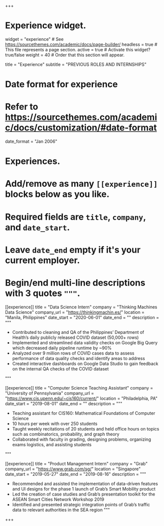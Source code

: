 +++
# Experience widget.
widget = "experience"  # See https://sourcethemes.com/academic/docs/page-builder/
headless = true  # This file represents a page section.
active = true  # Activate this widget? true/false
weight = 40  # Order that this section will appear.

title = "Experience"
subtitle = "PREVIOUS ROLES AND INTERNSHIPS"

# Date format for experience
#   Refer to https://sourcethemes.com/academic/docs/customization/#date-format
date_format = "Jan 2006"

# Experiences.
#   Add/remove as many `[[experience]]` blocks below as you like.
#   Required fields are `title`, `company`, and `date_start`.
#   Leave `date_end` empty if it's your current employer.
#   Begin/end multi-line descriptions with 3 quotes `"""`.
[[experience]]
  title = "Data Science Intern"
  company = "Thinking Machines Data Science"
  company_url = "https://thinkingmachin.es/"
  location = "Manila, Philippines"
  date_start = "2020-06-01"
  date_end = ""
  description = """
  
  * Contributed to cleaning and QA of the Philippines’ Department of Health’s daily publicly released COVID dataset (50,000+ rows) 
  * Implemented and streamlined data validity checks on Google Big Query which decreased daily pipeline runtime by ~90% 
  * Analyzed over 9 million rows of COVID cases data to assess performance of data quality checks and identify areas to address
  * Created interactive dashboards on Google Data Studio to gain feedback on the internal QA checks of the COVID dataset

  """

[[experience]]
  title = "Computer Science Teaching Assistant"
  company = "University of Pennsylvania"
  company_url = "https://www.cis.upenn.edu/~cis160/current/"
  location = "Philadelphia, PA"
  date_start = "2019-08-01"
  date_end = ""
  description = """
  * Teaching assistant for CIS160: Mathematical Foundations of Computer Science
  * 10 hours per week with over 250 students 
  * Taught weekly recitations of 20 students and held office hours on topics such as combinatorics, probability, and graph theory
  * Collaborated with faculty in grading, designing problems, organizing exams logistics, and assisting students

  """

[[experience]]
  title = "Product Management Intern"
  company = "Grab"
  company_url = "https://www.grab.com/sg/"
  location = "Singapore"
  date_start = "2019-05-27"
  date_end = "2019-08-16"
  description = """
  * Recommended and assisted the implementation of data-driven features and UI designs for the phase 1 launch of Grab’s Smart Mobility product
  * Led the creation of case studies and Grab’s presentation toolkit for the ASEAN Smart Cities Network Workshop 2019
  * Identified and presented strategic integration points of Grab’s traffic data to relevant authorities in the SEA region
  """
  
+++
